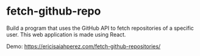 # fetch-github-repo
Build a program that uses the GitHub API to fetch repositories of a specific user. This web application is made using React.

Demo: https://ericisaiahperez.com/fetch-github-repositories/

